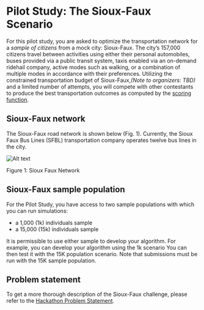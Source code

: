 # Pilot Study: The Sioux-Faux Scenario

For this pilot study, you are asked to optimize the transportation network for a *sample of citizens* from a mock city: Sioux-Faux. The city’s 157,000 citizens travel between activities using either their personal automobiles, buses provided via a public transit system, taxis enabled via an on-demand ridehail company, active modes such as walking, or a combination of multiple modes in accordance with their preferences. Utilizing the constrained transportation budget of Sioux-Faux,*(Note to organizers: TBD)* and a limited number of attempts, you will compete with other contestants to produce the best transportation outcomes as computed by the [scoring function](https://github.com/vgolfier/Uber-Prize-Starter-Kit/blob/master/docs/Understanding_the_outputs_and_the%20scoring_function.md).

## Sioux-Faux network
The Sioux-Faux road network is shown below (Fig. 1). Currently, the Sioux Faux Bus Lines (SFBL) transportation company operates twelve bus lines in the city.

![Alt text](https://github.com/vgolfier/Uber-Prize-Starter-Kit/blob/master/Images/sf_route_guide.png)

Figure 1: Sioux Faux Network

## Sioux-Faux sample population
For the Pilot Study, you have access to two sample populations with which you can run simulations:
* a 1,000 (1k) individuals sample
* a 15,000 (15k) individuals sample

It is permissible to use either sample to develop your algorithm. For example, you can develop your algorithm using the 1k scenario You can then test it with the 15K population scenario. Note that submissions must be run with the 15K sample population.

## Problem statement 
To get a more thorough description of the Sioux-Faux challenge, please refer to the [Hackathon Problem Statement](**!!!LINK!!!!**).
